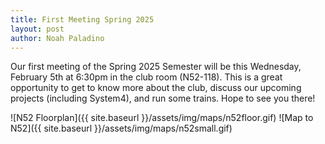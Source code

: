 ```yaml
---
title: First Meeting Spring 2025
layout: post
author: Noah Paladino
---
```


Our first meeting of the Spring 2025 Semester will be this Wednesday, February 5th at 6:30pm in the club room (N52-118). This is a great opportunity to get to know more about the club, discuss our upcoming projects (including System4), and run some trains. Hope to see you there!

![N52 Floorplan]({{ site.baseurl }}/assets/img/maps/n52floor.gif)
![Map to N52]({{ site.baseurl }}/assets/img/maps/n52small.gif)
